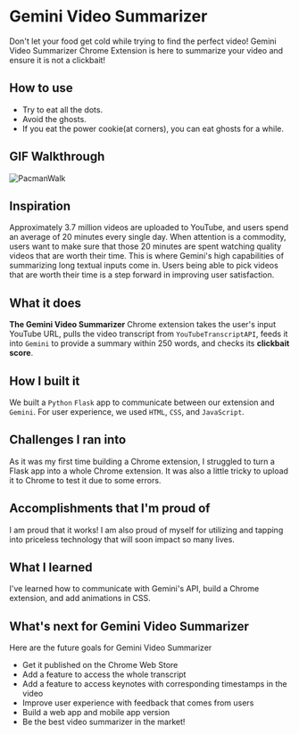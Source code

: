 # Gemini Video Summarizer
Don't let your food get cold while trying to find the perfect video! 
Gemini Video Summarizer Chrome Extension is here to summarize your video and ensure it is not a clickbait!

## How to use
- Try to eat all the dots. 
- Avoid the ghosts.
- If you eat the power cookie(at corners), you can eat ghosts for a while.

## GIF Walkthrough
![PacmanWalk](https://github.com/espennoreng/haskell-pacman/assets/89808958/7b163ac6-6c20-494e-9966-15a4513171b8)

## Inspiration
Approximately 3.7 million videos are uploaded to YouTube, and users spend an average of 20 minutes every single day. When attention is a commodity, users want to make sure that those 20 minutes are spent watching quality videos that are worth their time. This is where Gemini's high capabilities of summarizing long textual inputs come in. Users being able to pick videos that are worth their time is a step forward in improving user satisfaction. 

## What it does
**The Gemini Video Summarizer** Chrome extension takes the user's input YouTube URL, pulls the video transcript from `YouTubeTranscriptAPI`, feeds it into `Gemini` to provide a summary within 250 words, and checks its **clickbait score**.

## How I built it
We built a `Python` `Flask` app to communicate between our extension and `Gemini`. For user experience, we used `HTML`, `CSS`, and `JavaScript`.

## Challenges I ran into
As it was my first time building a Chrome extension, I struggled to turn a Flask app into a whole Chrome extension. It was also a little tricky to upload it to Chrome to test it due to some errors. 

## Accomplishments that I'm proud of
I am proud that it works! I am also proud of myself for utilizing and tapping into priceless technology that will soon impact so many lives.

## What I learned
I've learned how to communicate with Gemini's API, build a Chrome extension, and add animations in CSS. 

## What's next for Gemini Video Summarizer
Here are the future goals for Gemini Video Summarizer
- Get it published on the Chrome Web Store
- Add a feature to access the whole transcript
- Add a feature to access keynotes with corresponding timestamps in the video
- Improve user experience with feedback that comes from users
- Build a web app and mobile app version
- Be the best video summarizer in the market!

